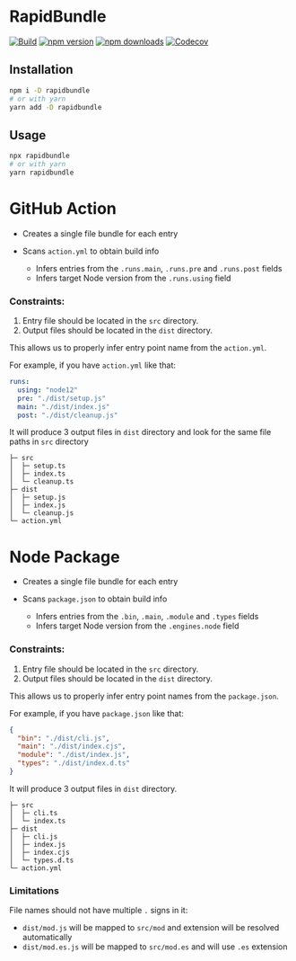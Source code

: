 # RapidBundle

[![Build](https://github.com/umidbekk/rapidbundle/workflows/Main/badge.svg)](https://github.com/umidbekk/rapidbundle/actions/workflows/main.yml)
[![npm version](https://img.shields.io/npm/v/rapidbundle.svg)](https://www.npmjs.com/package/rapidbundle)
[![npm downloads](https://img.shields.io/npm/dm/rapidbundle.svg)](https://www.npmjs.com/package/rapidbundle)
[![Codecov](https://img.shields.io/codecov/c/gh/umidbekk/rapidbundle.svg)](https://codecov.io/gh/umidbekk/rapidbundle)

## Installation

```bash
npm i -D rapidbundle
# or with yarn
yarn add -D rapidbundle
```

## Usage

```bash
npx rapidbundle
# or with yarn
yarn rapidbundle
```

# GitHub Action

- Creates a single file bundle for each entry
- Scans `action.yml` to obtain build info

  - Infers entries from the `.runs.main`, `.runs.pre` and `.runs.post` fields
  - Infers target Node version from the `.runs.using` field

### Constraints:

1. Entry file should be located in the `src` directory.
2. Output files should be located in the `dist` directory.

This allows us to properly infer entry point name from the `action.yml`.

For example, if you have `action.yml` like that:

```yaml
runs:
  using: "node12"
  pre: "./dist/setup.js"
  main: "./dist/index.js"
  post: "./dist/cleanup.js"
```

It will produce 3 output files in `dist` directory and look for the same file
paths in `src` directory

```
├─ src
│  ├─ setup.ts
│  ├─ index.ts
│  └─ cleanup.ts
├─ dist
│  ├─ setup.js
│  ├─ index.js
│  └─ cleanup.js
└─ action.yml
```

# Node Package

- Creates a single file bundle for each entry
- Scans `package.json` to obtain build info

  - Infers entries from the `.bin`, `.main`, `.module` and `.types` fields
  - Infers target Node version from the `.engines.node` field

### Constraints:

1. Entry file should be located in the `src` directory.
2. Output files should be located in the `dist` directory.

This allows us to properly infer entry point names from the `package.json`.

For example, if you have `package.json` like that:

```json
{
  "bin": "./dist/cli.js",
  "main": "./dist/index.cjs",
  "module": "./dist/index.js",
  "types": "./dist/index.d.ts"
}
```

It will produce 3 output files in `dist` directory.

```
├─ src
│  ├─ cli.ts
│  └─ index.ts
├─ dist
│  ├─ cli.js
│  ├─ index.js
│  ├─ index.cjs
│  └─ types.d.ts
└─ action.yml
```

### Limitations

File names should not have multiple `.` signs in it:

- `dist/mod.js` will be mapped to `src/mod` and extension will be resolved automatically
- `dist/mod.es.js` will be mapped to `src/mod.es` and will use `.es` extension
